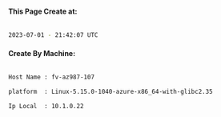 
   
#### This Page Create at:

```bash

2023-07-01 - 21:42:07 UTC

```

#### Create By Machine:

```bash

Host Name : fv-az987-107

platform  : Linux-5.15.0-1040-azure-x86_64-with-glibc2.35

Ip Local  : 10.1.0.22

```

